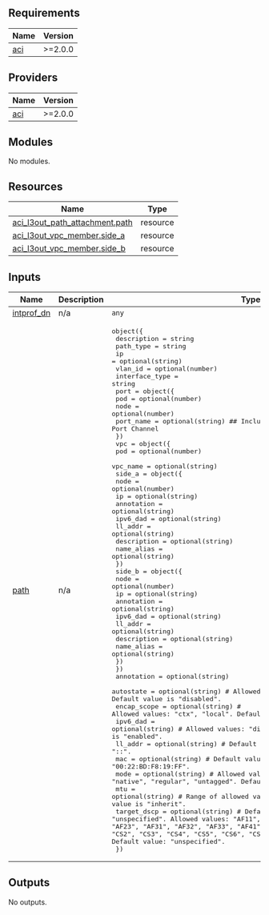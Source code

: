 <!-- BEGIN_TF_DOCS -->
## Requirements

| Name | Version |
|------|---------|
| <a name="requirement_aci"></a> [aci](#requirement\_aci) | >=2.0.0 |

## Providers

| Name | Version |
|------|---------|
| <a name="provider_aci"></a> [aci](#provider\_aci) | >=2.0.0 |

## Modules

No modules.

## Resources

| Name | Type |
|------|------|
| [aci_l3out_path_attachment.path](https://registry.terraform.io/providers/CiscoDevNet/aci/latest/docs/resources/l3out_path_attachment) | resource |
| [aci_l3out_vpc_member.side_a](https://registry.terraform.io/providers/CiscoDevNet/aci/latest/docs/resources/l3out_vpc_member) | resource |
| [aci_l3out_vpc_member.side_b](https://registry.terraform.io/providers/CiscoDevNet/aci/latest/docs/resources/l3out_vpc_member) | resource |

## Inputs

| Name | Description | Type | Default | Required |
|------|-------------|------|---------|:--------:|
| <a name="input_intprof_dn"></a> [intprof\_dn](#input\_intprof\_dn) | n/a | `any` | n/a | yes |
| <a name="input_path"></a> [path](#input\_path) | n/a | <pre>object({<br>    description     = string<br>    path_type       = string<br>    ip              = optional(string)<br>    vlan_id         = optional(number)<br>    interface_type  = string<br>    port = object({<br>      pod       = optional(number)<br>      node      = optional(number)<br>      port_name = optional(string)  ## Includes Direct Port Channel<br>    })<br>    vpc = object({<br>      pod         = optional(number)<br>      vpc_name    = optional(string)<br>      side_a = object({<br>        node          = optional(number)<br>        ip            = optional(string)<br>        annotation    = optional(string)<br>        ipv6_dad      = optional(string)<br>        ll_addr       = optional(string)<br>        description   = optional(string)<br>        name_alias    = optional(string)<br>      })<br>      side_b = object({<br>        node          = optional(number)<br>        ip            = optional(string)<br>        annotation    = optional(string)<br>        ipv6_dad      = optional(string)<br>        ll_addr       = optional(string)<br>        description   = optional(string)<br>        name_alias    = optional(string)<br>      })<br>    })<br>    annotation  = optional(string)<br>    autostate   = optional(string) # Allowed values: "disabled", "enabled". Default value is "disabled".<br>    encap_scope = optional(string) # Allowed values: "ctx", "local". Default value is "local".<br>    ipv6_dad    = optional(string) # Allowed values: "disabled", "enabled". Default value is "enabled".<br>    ll_addr     = optional(string) # Default value is "::".<br>    mac         = optional(string) # Default value is "00:22:BD:F8:19:FF".<br>    mode        = optional(string) # Allowed values: "native", "regular", "untagged". Default value is "regular".<br>    mtu         = optional(string) # Range of allowed values is "576" to "9216". Default value is "inherit".<br>    target_dscp = optional(string) # Default value: "unspecified". Allowed values: "AF11", "AF12", "AF13", "AF21", "AF22", "AF23", "AF31", "AF32", "AF33", "AF41", "AF42", "AF43", "CS0", "CS1", "CS2", "CS3", "CS4", "CS5", "CS6", "CS7", "EF", "VA", "unspecified". Default value: "unspecified".<br>  })</pre> | n/a | yes |

## Outputs

No outputs.
<!-- END_TF_DOCS -->